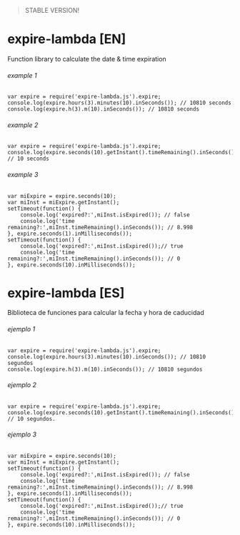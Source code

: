> STABLE VERSION!


expire-lambda [EN]
=============

Function library to calculate the date &amp; time expiration 

###### example 1

    var expire = require('expire-lambda.js').expire;
    console.log(expire.hours(3).minutes(10).inSeconds()); // 10810 seconds
    console.log(expire.h(3).m(10).inSeconds()); // 10810 seconds

###### example 2

    var expire = require('expire-lambda.js').expire;
    console.log(expire.seconds(10).getInstant().timeRemaining().inSeconds()); // 10 seconds

###### example 3

    var miExpire = expire.seconds(10);
    var miInst = miExpire.getInstant();
    setTimeout(function() {  
        console.log('expired?:',miInst.isExpired()); // false
        console.log('time remaining?:',miInst.timeRemaining().inSeconds()); // 8.998
    }, expire.seconds(1).inMilliseconds());
    setTimeout(function() {
        console.log('expired?:',miInst.isExpired());// true
        console.log('time remaining?:',miInst.timeRemaining().inSeconds()); // 0
    }, expire.seconds(10).inMilliseconds());

expire-lambda [ES]
=============

Biblioteca de funciones para calcular la fecha y hora de caducidad

###### ejemplo 1

    var expire = require('expire-lambda.js').expire;
    console.log(expire.hours(3).minutes(10).inSeconds()); // 10810 segundos
    console.log(expire.h(3).m(10).inSeconds()); // 10810 segundos

###### ejemplo 2

    var expire = require('expire-lambda.js').expire;
    console.log(expire.seconds(10).getInstant().timeRemaining().inSeconds()); // 10 segundos.

###### ejemplo 3

    var miExpire = expire.seconds(10);
    var miInst = miExpire.getInstant();
    setTimeout(function() {  
        console.log('expired?:',miInst.isExpired()); // false
        console.log('time remaining?:',miInst.timeRemaining().inSeconds()); // 8.998
    }, expire.seconds(1).inMilliseconds());
    setTimeout(function() {
        console.log('expired?:',miInst.isExpired());// true
        console.log('time remaining?:',miInst.timeRemaining().inSeconds()); // 0
    }, expire.seconds(10).inMilliseconds());